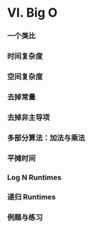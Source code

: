 # VI. Big O

### 一个类比

### 时间复杂度

### 空间复杂度

### 去掉常量

### 去掉非主导项

### 多部分算法：加法与乘法

### 平摊时间

### Log N Runtimes

### 递归 Runtimes

### 例题与练习

